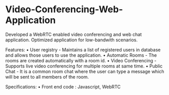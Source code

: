 # Video-Conferencing-Web-Application

Developed a WebRTC enabled video conferencing and web chat application.
Optimized application for low-bandwith scenarios.

Features:
• User registry - Maintains a list of registered users in database and allows those users to use the application.
• Automatic Rooms - The rooms are created automatically with a room id.
• Video Conferencing - Supports live video conferencing for multiple rooms at same time.
• Public Chat - It is a common room chat where the user can type a message which will be sent to all members of the room.
	
Specifications:
• Front end code : Javascript, WebRTC
